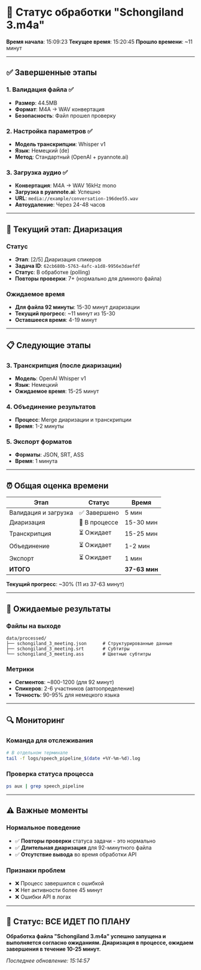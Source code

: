 # 🔄 Статус обработки "Schongiland 3.m4a"

**Время начала**: 15:09:23
**Текущее время**: 15:20:45
**Прошло времени**: ~11 минут

---

## ✅ Завершенные этапы

### 1. Валидация файла ✅
- **Размер**: 44.5MB
- **Формат**: M4A → WAV конвертация
- **Безопасность**: Файл прошел проверку

### 2. Настройка параметров ✅
- **Модель транскрипции**: Whisper v1
- **Язык**: Немецкий (de)
- **Метод**: Стандартный (OpenAI + pyannote.ai)

### 3. Загрузка аудио ✅
- **Конвертация**: M4A → WAV 16kHz mono
- **Загрузка в pyannote.ai**: Успешно
- **URL**: `media://example/conversation-196dee55.wav`
- **Автоудаление**: Через 24-48 часов

---

## 🔄 Текущий этап: Диаризация

### Статус
- **Этап**: [2/5] Диаризация спикеров
- **Задача ID**: `62cb680b-5763-4afc-a1d8-9956e3daefdf`
- **Статус**: В обработке (polling)
- **Повторы проверки**: 7+ (нормально для длинного файла)

### Ожидаемое время
- **Для файла 92 минуты**: 15-30 минут диаризации
- **Текущий прогресс**: ~11 минут из 15-30
- **Оставшееся время**: 4-19 минут

---

## 📋 Следующие этапы

### 3. Транскрипция (после диаризации)
- **Модель**: OpenAI Whisper v1
- **Язык**: Немецкий
- **Ожидаемое время**: 15-25 минут

### 4. Объединение результатов
- **Процесс**: Merge диаризации и транскрипции
- **Время**: 1-2 минуты

### 5. Экспорт форматов
- **Форматы**: JSON, SRT, ASS
- **Время**: 1 минута

---

## ⏰ Общая оценка времени

| Этап | Статус | Время |
|------|--------|-------|
| Валидация и загрузка | ✅ Завершено | 5 мин |
| Диаризация | 🔄 В процессе | 15-30 мин |
| Транскрипция | ⏳ Ожидает | 15-25 мин |
| Объединение | ⏳ Ожидает | 1-2 мин |
| Экспорт | ⏳ Ожидает | 1 мин |
| **ИТОГО** | | **37-63 мин** |

**Текущий прогресс**: ~30% (11 из 37-63 минут)

---

## 🎯 Ожидаемые результаты

### Файлы на выходе
```
data/processed/
├── schongiland_3_meeting.json      # Структурированные данные
├── schongiland_3_meeting.srt       # Субтитры
└── schongiland_3_meeting.ass       # Цветные субтитры
```

### Метрики
- **Сегментов**: ~800-1200 (для 92 минут)
- **Спикеров**: 2-6 участников (автоопределение)
- **Точность**: 90-95% для немецкого языка

---

## 🔍 Мониторинг

### Команда для отслеживания
```bash
# В отдельном терминале
tail -f logs/speech_pipeline_$(date +%Y-%m-%d).log
```

### Проверка статуса процесса
```bash
ps aux | grep speech_pipeline
```

---

## ⚠️ Важные моменты

### Нормальное поведение
- ✅ **Повторы проверки** статуса задачи - это нормально
- ✅ **Длительная диаризация** для 92-минутного файла
- ✅ **Отсутствие вывода** во время обработки API

### Признаки проблем
- ❌ Процесс завершился с ошибкой
- ❌ Нет активности более 45 минут
- ❌ Ошибки API в логах

---

## 🚀 Статус: ВСЕ ИДЕТ ПО ПЛАНУ

**Обработка файла "Schongiland 3.m4a" успешно запущена и выполняется согласно ожиданиям. Диаризация в процессе, ожидаем завершения в течение 10-25 минут.**

*Последнее обновление: 15:14:57*
